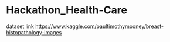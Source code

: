 # Hackathon_Health-Care
dataset link  https://www.kaggle.com/paultimothymooney/breast-histopathology-images
